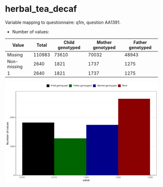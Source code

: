 # herbal_tea_decaf
Variable mapping to questionnaire: q1m, question AA1391.
- Number of values:

| Value | Total | Child genotyped | Mother genotyped | Father genotyped |
| ----- | ----- | --------------- | ---------------- | ---------------- |
| Missing | 110983 | 73610 | 70032 | 48943 |
| Non-missing | 2640 | 1821 | 1737 | 1275 |
| 1 | 2640 | 1821 | 1737 | 1275 |



![](herbal_tea_decaf_n.png)



